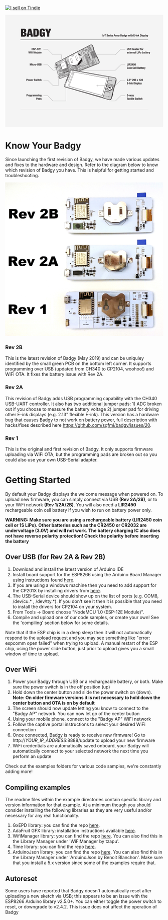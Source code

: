 <a href="https://www.tindie.com/products/squarofumi/badgy-iot-badge/"><img src="https://d2ss6ovg47m0r5.cloudfront.net/badges/tindie-larges.png" alt="I sell on Tindie" width="200" height="104"></a>

<img src="/website/img/badgytechnical.jpg" />

# Know Your Badgy

Since launching the first revision of Badgy, we have made various updates and fixes to the hardware and design. Refer to the diagram below to know which revision of Badgy you have. This is helpful for getting started and troubleshooting.

<img src="/website/img/badgy_rev.jpg" />

### Rev 2B

This is the latest revision of Badgy (May 2019) and can be uniquley identified by the small green PCB on the bottom left corner. It supports programming over USB (updated from CH340 to CP2104, woohoo!) and WiFi OTA. It fixes the battery issue with Rev 2A.

### Rev 2A

This revision of Badgy adds USB programming capability with the CH340 USB-UART controller. It also has two additional jumper pads: 1) ADC broken out if you choose to measure the battery voltage 2) jumper pad for driving other E-ink displays (e.g. 2.13" flexible E-ink). This version has a hardware bug that causes Badgy to not work on battery power, full description with hacks/fixes described here https://github.com/sqfmi/badgy/issues/20.

### Rev 1

This is the original and first revision of Badgy. It only supports firmware uploading via WiFi OTA, but the programming pads are broken out so you could also use your own USB-Serial adapter.

# Getting Started

By default your Badgy displays the welcome message when powered on. To upload new firmware, you can simply connect via USB **(Rev 2A/2B)**, or to your WiFi network **(Rev 1/2A/2B)**. You will also need a **LIR2450** rechargeable coin cell battery if you wish to run on battery power only.

**WARNING: Make sure you are using a rechargeable battery (LIR2450 coin cell or 1S LiPo). Other batteries such as the CR2450 or CR2032 are undervoltage (3.0V) and will not work. The battery charging IC also does not have reverse polarity protection! Check the polarity before inserting the battery**

## Over USB (for Rev 2A & Rev 2B)
1. Download and install the latest version of Arduino IDE
2. Install board support for the ESP8266 using the Arduino Board Manager using instructions found [here](https://github.com/esp8266/Arduino#installing-with-boards-manager).
3. If you are using a windows machine then you need to add support for the CP201X by installing drivers from [here](https://www.silabs.com/community/interface/knowledge-base.entry.html/2016/12/30/downloading_cp210xd-ek07).
4. The USB-Serial device should show up on the list of ports (e.g. COM8, /dev/cu.\* , /dev/tty.\*).  If you don't see it then it is possible that you need to install the drivers for CP2104 on your system.
5. From Tools -> Board choose "NodeMCU 1.0 (ESP-12E Module)".
6. Compile and upload one of our code samples, or create your own!  See the 'compiling' section below for some details.

Note that if the ESP chip is in a deep sleep then it will not automatically respond to the upload request and you may see something like "error: espcomm open failed" when trying to upload.  A manual restart of the ESP chip, using the power slide button, just prior to upload gives you a small window of time to upload.

## Over WiFi
1. Power your Badgy through USB or a rechargeable battery, or both. Make sure the power switch is in the off position (up)
2. Hold down the center button and slide the power switch on (down). **Note: On older firmware versions it is not necessary to hold down the center button and OTA is on by default**
3. The screen should now update letting you know to connect to the "Badgy AP" network. You can now let go of the center button
4. Using your mobile phone, connect to the "Badgy AP" WiFi network
5. Follow the captive portal instructions to select your desired WiFi connection
6. Once connected, Badgy is ready to receive new firmware! Go to http://*YOUR_IP_ADDRESS*:8888/update to upload your new firmware
7. WiFi credentials are automatically saved onboard, your Badgy will automatically connect to your selected network the next time you perform an update

Check out the examples folders for various code samples, we're constantly adding more!

## Compiling examples
The readme files within the example directories contain specific library and version information for that example.   At a minimum though you should consider installing the following libraries as they are very useful and/or necessary for any real functionality.

1. GxEPD library: you can find the repo [here](https://github.com/ZinggJM/GxEPD).
2. AdaFruit GFX library: installation instructions available [here](https://learn.adafruit.com/adafruit-gfx-graphics-library/overview).
3. WifiManager library: you can find the repo [here](https://github.com/tzapu/WiFiManager).  You can also find this in the Library Manager under 'WiFiManager by tzapu'.
4. Time library: you can find the repo [here](https://github.com/PaulStoffregen/Time).  
5. ArduinoJson library: you can find the repo [here](https://github.com/bblanchon/ArduinoJson). You can also find this in the Library Manager under 'ArduinoJson by Benoit Blanchon'.   Make sure that you install a 5.x version since some of the examples require that.

## Autoreset
Some users have reported that Badgy doesn't automatically reset after uploading a new sketch via USB; this appears to be an issue with the ESP8266 Arduino library v2.5.0+. You can either toggle the power switch to reset, or downgrade to v2.4.2. This issue does not affect the operation of Badgy
